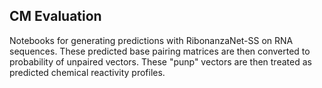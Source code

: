 ## CM Evaluation 

Notebooks for generating predictions with RibonanzaNet-SS on RNA sequences. These predicted base pairing matrices are then converted to probability of unpaired vectors. These "punp" vectors are then treated as predicted chemical reactivity profiles. 
